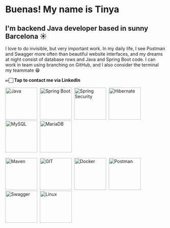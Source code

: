 # Buenas! My name is Tinya
## I'm backend Java developer based in sunny Barcelona ☀️

I love to do invisible, but very important work. In my daily life, I see Postman and Swagger more often than beautiful website interfaces, and my dreams at night consist of database rows and Java and Spring Boot code. I can work in team using branching on GitHub, and I also consider the terminal my teammate 😁

<b>👉🏻 Tap to contact me via LinkedIn</b>

<p align="left">
  <img src="https://seeklogo.com/images/J/java-logo-CE0198242E-seeklogo.com.png" alt="Java" width="100">&nbsp;
  <img src="https://upload.wikimedia.org/wikipedia/commons/thumb/4/44/Spring_Framework_Logo_2018.svg/1200px-Spring_Framework_Logo_2018.svg.png" alt="Spring Boot" width="100">&nbsp;
  <img src="https://www.dariawan.com/media/images/tech-spring-security.width-400.png" alt="Spring Security" width="100">&nbsp;
  <img src="https://cdn.icon-icons.com/icons2/2699/PNG/512/hibernate_logo_icon_169034.png" alt="Hibernate" width="100">&nbsp;
  <img src="https://upload.wikimedia.org/wikipedia/labs/8/8e/Mysql_logo.png" alt="MySQL" width="100">&nbsp;
  <img src="https://upload.wikimedia.org/wikipedia/commons/thumb/c/ca/MariaDB_colour_logo.svg/2560px-MariaDB_colour_logo.svg.png" alt="MariaDB" width="100">&nbsp;
</p>

<p align="left">
  <img src="https://res.cloudinary.com/practicaldev/image/fetch/s--1KIy2_Nb--/c_limit%2Cf_auto%2Cfl_progressive%2Cq_auto%2Cw_880/https://cdn-images-1.medium.com/max/2400/1%2AH-IQgGmDCiOcjRsFe7TzdA.png" alt="Maven" width="100">&nbsp;
  <img src="https://git-scm.com/images/logos/downloads/Git-Logo-2Color.png" alt="GIT" width="100">&nbsp;
  <img src="https://1000logos.net/wp-content/uploads/2021/11/Docker-Logo.png" alt="Docker" width="100">&nbsp;
  <img src="https://upload.wikimedia.org/wikipedia/commons/c/c2/Postman_%28software%29.png" alt="Postman" width="100">&nbsp;
  <img src="https://miro.medium.com/v2/resize:fit:818/1*zc-LgogGtr7fFHF9e1M8wA.png" alt="Swagger" width="100">&nbsp;
  <img src="https://www.freeiconspng.com/thumbs/linux-icon/linux-icon-19.png" alt="Linux" width="100">&nbsp;
</p>

